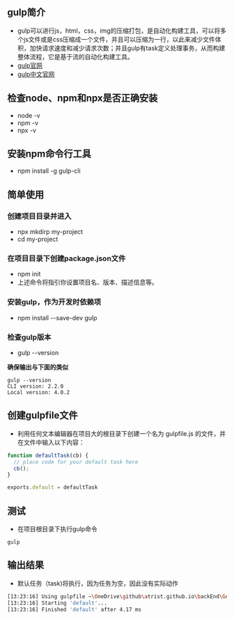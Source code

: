## gulp简介
- gulp可以进行js，html，css，img的压缩打包，是自动化构建工具，可以将多个js文件或是css压缩成一个文件，并且可以压缩为一行，以此来减少文件体积，加快请求速度和减少请求次数；并且gulp有task定义处理事务，从而构建整体流程，它是基于流的自动化构建工具。
- [gulp官网](https://gulpjs.com/)
- [gulp中文官网](https://www.gulpjs.com.cn/)


## 检查node、npm和npx是否正确安装
- node -v
- npm -v
- npx -v
## 安装npm命令行工具
- npm install -g gulp-cli
## 简单使用
### 创建项目目录并进入
- npx mkdirp my-project
- cd my-project
### 在项目目录下创建package.json文件
- npm init
- 上述命令将指引你设置项目名、版本、描述信息等。
### 安装gulp，作为开发时依赖项
- npm install --save-dev gulp
### 检查gulp版本
- gulp --version

**确保输出与下面的类似**
```
gulp --version
CLI version: 2.2.0
Local version: 4.0.2
```

## 创建gulpfile文件
- 利用任何文本编辑器在项目大的根目录下创建一个名为 gulpfile.js 的文件，并在文件中输入以下内容：
```js
function defaultTask(cb) {
  // place code for your default task here
  cb();
}

exports.default = defaultTask
```
## 测试
- 在项目根目录下执行gulp命令
```
gulp
```
## 输出结果
- 默认任务（task)将执行，因为任务为空，因此没有实际动作
```bash
[13:23:16] Using gulpfile ~\OneDrive\github\atrist.github.io\backEnd\Gulp\myProject\gulpfile.js
[13:23:16] Starting 'default'...
[13:23:16] Finished 'default' after 4.17 ms
```
